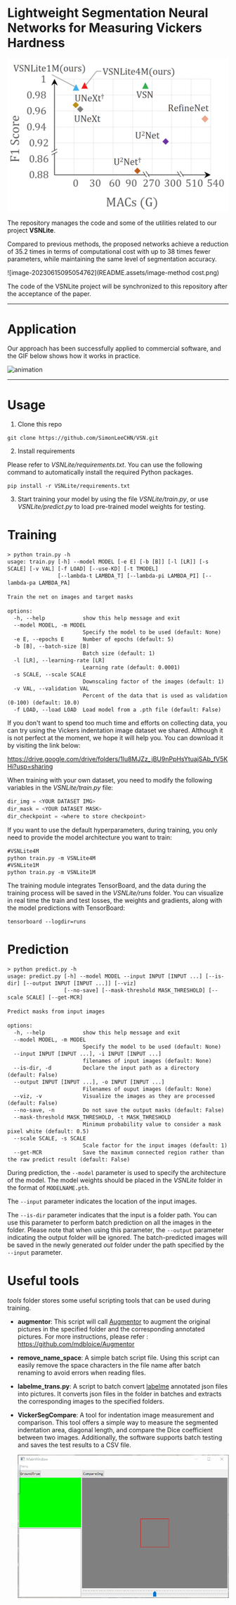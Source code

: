 #  Lightweight Segmentation Neural Networks for Measuring Vickers Hardness  

<img src="README.assets/image-method compare.png" alt="image-20230615093621881" style="zoom:50%;" />

The repository manages the code and some of the utilities related to our project **VSNLite**.

Compared to previous methods, the proposed networks achieve a reduction of 35.2 times in terms of computational cost with up to 38 times fewer parameters, while maintaining the same level of segmentation accuracy.

![image-20230615095054762](README.assets/image-method cost.png)

The code of the VSNLite project will be synchronized to this repository after the acceptance of the paper.

------

# Application

Our approach has been successfully applied to commercial software, and the GIF below shows how it works in practice.

![animation](./README.assets/animation.gif)

------

# Usage

1. Clone this repo

```shell
git clone https://github.com/SimonLeeCHN/VSN.git
```

2. Install requirements

Please refer to *VSNLite/requirements.txt*. You can use the following command to automatically install the required Python packages.

```shell
pip install -r VSNLite/requirements.txt
```

3. Start training your model by using the file *VSNLite/train.py*, or use *VSNLite/predict.py* to load pre-trained model weights for testing.

# Training

```shell
> python train.py -h
usage: train.py [-h] --model MODEL [-e E] [-b [B]] [-l [LR]] [-s SCALE] [-v VAL] [-f LOAD] [--use-KD] [-t TMODEL]
                [--lambda-t LAMBDA_T] [--lambda-pi LAMBDA_PI] [--lambda-pa LAMBDA_PA]

Train the net on images and target masks

options:
  -h, --help            show this help message and exit
  --model MODEL, -m MODEL
                        Specify the model to be used (default: None)
  -e E, --epochs E      Number of epochs (default: 5)
  -b [B], --batch-size [B]
                        Batch size (default: 1)
  -l [LR], --learning-rate [LR]
                        Learning rate (default: 0.0001)
  -s SCALE, --scale SCALE
                        Downscaling factor of the images (default: 1)
  -v VAL, --validation VAL
                        Percent of the data that is used as validation (0-100) (default: 10.0)
  -f LOAD, --load LOAD  Load model from a .pth file (default: False)
```
If you don't want to spend too much time and efforts on collecting data, you can try using the Vickers indentation image dataset we shared. Although it is not perfect at the moment, we hope it will help you. You can download it by visiting the link below:

https://drive.google.com/drive/folders/1lu8MJZz_jBU9nPpHsYtuajSAb_fV5KHi?usp=sharing

When training with your own dataset, you need to modify the following variables in the *VSNLite/train.py* file:

```python
dir_img = <YOUR DATASET IMG>
dir_mask = <YOUR DATASET MASK>
dir_checkpoint = <where to store checkpoint>
```

If you want to use the default hyperparameters, during training, you only need to provide the model architecture you want to train:

```shell
#VSNLite4M
python train.py -m VSNLite4M
#VSNLite1M
python train.py -m VSNLite1M
```

The training module integrates TensorBoard, and the data during the training process will be saved in the *VSNLite/runs* folder. You can visualize in real time the train and test losses, the weights and gradients, along with the model predictions with TensorBoard:

```shell
tensorboard --logdir=runs
```

# Prediction

```shell
> python predict.py -h
usage: predict.py [-h] --model MODEL --input INPUT [INPUT ...] [--is-dir] [--output INPUT [INPUT ...]] [--viz]
                  [--no-save] [--mask-threshold MASK_THRESHOLD] [--scale SCALE] [--get-MCR]

Predict masks from input images

options:
  -h, --help            show this help message and exit
  --model MODEL, -m MODEL
                        Specify the model to be used (default: None)
  --input INPUT [INPUT ...], -i INPUT [INPUT ...]
                        filenames of input images (default: None)
  --is-dir, -d          Declare the input path as a directory (default: False)
  --output INPUT [INPUT ...], -o INPUT [INPUT ...]
                        Filenames of ouput images (default: None)
  --viz, -v             Visualize the images as they are processed (default: False)
  --no-save, -n         Do not save the output masks (default: False)
  --mask-threshold MASK_THRESHOLD, -t MASK_THRESHOLD
                        Minimum probability value to consider a mask pixel white (default: 0.5)
  --scale SCALE, -s SCALE
                        Scale factor for the input images (default: 1)
  --get-MCR             Save the maximum connected region rather than the raw predict result (default: False)
```

During prediction, the `--model` parameter is used to specify the architecture of the model. The model weights should be placed in the *VSNLite* folder in the format of `MODELNAME.pth`.

The `--input` parameter indicates the location of the input images.

The `--is-dir` parameter indicates that the input is a folder path. You can use this parameter to perform batch prediction on all the images in the folder. Please note that when using this parameter, the `--output` parameter indicating the output folder will be ignored. The batch-predicted images will be saved in the newly generated *out* folder under the path specified by the `--input` parameter.

# Useful tools

*tools* folder stores some useful scripting tools that can be used during training.

- **augmentor**: This script will call [Augmentor](https://github.com/mdbloice/Augmentor) to augment the original pictures in the specified folder and the corresponding annotated pictures. For more instructions, please refer : https://github.com/mdbloice/Augmentor

- **remove_name_space**: A simple batch script file. Using this script can easily remove the space characters in the file name after batch renaming to avoid errors when reading files.

- **labelme_trans.py**: A script to batch convert [labelme](https://github.com/wkentaro/labelme) annotated json files into pictures. It converts json files in the folder in batches and extracts the corresponding images to the specified folders. 

- **VickerSegCompare**: A tool for indentation image measurement and comparison. This tool offers a simple way to measure the segmented indentation area, diagonal length, and compare the Dice coefficient between two images. Additionally, the software supports batch testing and saves the test results to a CSV file.

  ![demo](tools/demo.gif)
